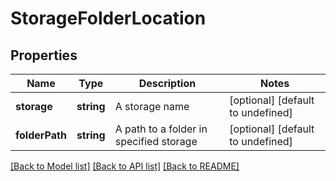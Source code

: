 
# StorageFolderLocation

## Properties
Name | Type | Description | Notes
------------ | ------------- | ------------- | -------------
**storage** | **string** | A storage name              | [optional] [default to undefined]
**folderPath** | **string** | A path to a folder in specified storage              | [optional] [default to undefined]



[[Back to Model list]](README.md#documentation-for-models) [[Back to API list]](README.md#documentation-for-api-endpoints) [[Back to README]](README.md)
